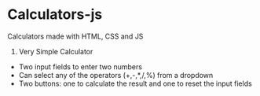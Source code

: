 # Calculators-js
Calculators made with HTML, CSS and JS

1.  Very Simple Calculator
  - Two input fields to enter two numbers
  - Can select any of the operators (+,-,*,/,%) from a dropdown
  - Two buttons: one to calculate the result and one to reset the input fields
